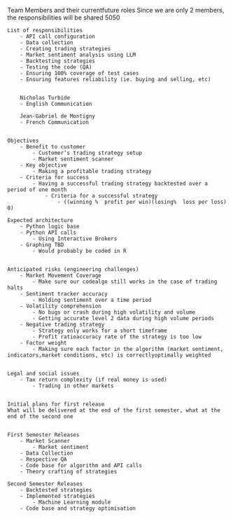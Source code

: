 Team Members and their currentfuture roles
    Since we are only 2 members, the responsibilities will be shared 5050

    List of responsibilities
        - API call configuration
        - Data collection
        - Creating trading strategies
        - Market sentiment analysis using LLM
        - Backtesting strategies
        - Testing the code (QA)
        - Ensuring 100% coverage of test cases
        - Ensuring features reliability (ie. buying and selling, etc)


        Nicholas Turbide
        - English Communication

        Jean-Gabriel de Montigny
        - French Communication


    Objectives
        - Benefit to customer
            - Customer’s trading strategy setup
            - Market sentiment scanner
        - Key objective
            - Making a profitable trading strategy
        - Criteria for success
            - Having a successful trading strategy backtested over a period of one month
                - Criteria for a successful strategy
                    - ((winning %  profit per win)(losing%  loss per loss)  0)
    
    Expected architecture
        - Python logic base
        - Python API calls 
            - Using Interactive Brokers
        - Graphing TBD
            - Would probably be coded in R
    
    
    Anticipated risks (engineering challenges)
        - Market Movement Coverage
            - Make sure our codealgo still works in the case of trading halts
        - Sentiment tracker accuracy
            - Holding sentiment over a time period
        - Volatility comprehension
            - No bugs or crash during high volatility and volume
            - Getting accurate level 2 data during high volume periods
        - Negative trading strategy
            - Strategy only works for a short timeframe
            - Profit ratioaccuracy rate of the strategy is too low
        - Factor weight
            - Making sure each factor in the algorithm (market sentiment, indicators,market conditions, etc) is correctlyoptimally weighted
    
    
    Legal and social issues
        - Tax return complexity (if real money is used)
            - Trading in other markets
    
    
    Initial plans for first release
    What will be delivered at the end of the first semester, what at the end of the second one
    
    
    First Semester Releases
        - Market Scanner
            - Market sentiment
        - Data Collection
        - Respective QA
        - Code base for algorithm and API calls
        - Theory crafting of strategies
    
    Second Semester Releases
        - Backtested strategies
        - Implemented strategies
            - Machine Learning module
        - Code base and strategy optimisation
